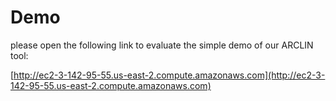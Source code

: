 # Demo
please open the following link to evaluate the simple demo of our ARCLIN tool:

[http://ec2-3-142-95-55.us-east-2.compute.amazonaws.com](http://ec2-3-142-95-55.us-east-2.compute.amazonaws.com)

